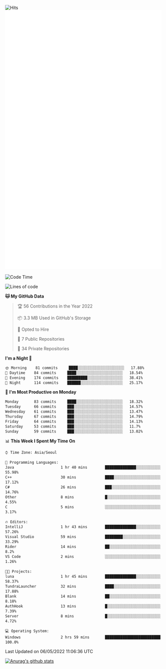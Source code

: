 ![Hits](https://hits.seeyoufarm.com/api/count/incr/badge.svg?url=https%3A%2F%2Fgithub.com%2Fkokose1234&count_bg=%2379C83D&title_bg=%23555555&icon=apple.svg&icon_color=%23E7E7E7&title=hits&edge_flat=false)
<br/>
![Metrics](https://github.com/kokose1234/kokose1234/blob/main/github-metrics.svg)

<!--START_SECTION:waka-->
![Code Time](http://img.shields.io/badge/Code%20Time-631%20hrs%2050%20mins-blue)

![Lines of code](https://img.shields.io/badge/From%20Hello%20World%20I%27ve%20Written-2%20Million%20lines%20of%20code-blue)

**🐱 My GitHub Data** 

> 🏆 56 Contributions in the Year 2022
 > 
> 📦 3.3 MB Used in GitHub's Storage 
 > 
> 💼 Opted to Hire
 > 
> 📜 7 Public Repositories 
 > 
> 🔑 34 Private Repositories  
 > 
**I'm a Night 🦉** 

```text
🌞 Morning    81 commits     ████░░░░░░░░░░░░░░░░░░░░░   17.88% 
🌆 Daytime    84 commits     ████░░░░░░░░░░░░░░░░░░░░░   18.54% 
🌃 Evening    174 commits    █████████░░░░░░░░░░░░░░░░   38.41% 
🌙 Night      114 commits    ██████░░░░░░░░░░░░░░░░░░░   25.17%

```
📅 **I'm Most Productive on Monday** 

```text
Monday       83 commits     ████░░░░░░░░░░░░░░░░░░░░░   18.32% 
Tuesday      66 commits     ███░░░░░░░░░░░░░░░░░░░░░░   14.57% 
Wednesday    61 commits     ███░░░░░░░░░░░░░░░░░░░░░░   13.47% 
Thursday     67 commits     ███░░░░░░░░░░░░░░░░░░░░░░   14.79% 
Friday       64 commits     ███░░░░░░░░░░░░░░░░░░░░░░   14.13% 
Saturday     53 commits     ███░░░░░░░░░░░░░░░░░░░░░░   11.7% 
Sunday       59 commits     ███░░░░░░░░░░░░░░░░░░░░░░   13.02%

```


📊 **This Week I Spent My Time On** 

```text
⌚︎ Time Zone: Asia/Seoul

💬 Programming Languages: 
Java                     1 hr 40 mins        ██████████████░░░░░░░░░░░   55.98% 
C++                      30 mins             ████░░░░░░░░░░░░░░░░░░░░░   17.12% 
C#                       26 mins             ███░░░░░░░░░░░░░░░░░░░░░░   14.76% 
Other                    8 mins              █░░░░░░░░░░░░░░░░░░░░░░░░   4.55% 
C                        5 mins              ░░░░░░░░░░░░░░░░░░░░░░░░░   3.17%

🔥 Editors: 
IntelliJ                 1 hr 43 mins        ██████████████░░░░░░░░░░░   57.26% 
Visual Studio            59 mins             ████████░░░░░░░░░░░░░░░░░   33.29% 
Rider                    14 mins             ██░░░░░░░░░░░░░░░░░░░░░░░   8.2% 
VS Code                  2 mins              ░░░░░░░░░░░░░░░░░░░░░░░░░   1.26%

🐱‍💻 Projects: 
luna                     1 hr 45 mins        ██████████████░░░░░░░░░░░   58.37% 
TundraLauncher           32 mins             ████░░░░░░░░░░░░░░░░░░░░░   17.88% 
Blank                    14 mins             ██░░░░░░░░░░░░░░░░░░░░░░░   8.18% 
AuthHook                 13 mins             █░░░░░░░░░░░░░░░░░░░░░░░░   7.39% 
Server                   8 mins              █░░░░░░░░░░░░░░░░░░░░░░░░   4.72%

💻 Operating System: 
Windows                  2 hrs 59 mins       █████████████████████████   100.0%

```


 Last Updated on 06/05/2022 11:06:36 UTC
<!--END_SECTION:waka-->

[![Anurag's github stats](https://github-readme-stats.vercel.app/api?username=kokose1234&theme=dracula)](https://github.com/anuraghazra/github-readme-stats)



	

